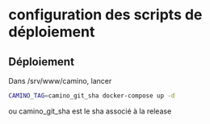 # configuration des scripts de déploiement

## Déploiement

Dans /srv/www/camino, lancer

```bash
CAMINO_TAG=camino_git_sha docker-compose up -d
```

ou camino_git_sha est le sha associé à la release
